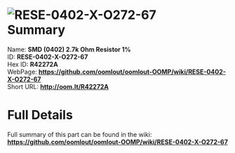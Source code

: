 
![RESE-0402-X-O272-67](https://github.com/oomlout/oomlout-OOMP/blob/master/parts/RESE-0402-X-O272-67/RESE-0402-X-O272-67_420.jpg)   
Summary
=================
  
Name: __SMD (0402) 2.7k Ohm Resistor 1%__    
ID: __RESE-0402-X-O272-67__   
Hex ID: __R42272A__   
WebPage: __https://github.com/oomlout/oomlout-OOMP/wiki/RESE-0402-X-O272-67__   
Short URL: __http://oom.lt/R42272A__   

Full Details
==========================
Full summary of this part can be found in the wiki:   
__https://github.com/oomlout/oomlout-OOMP/wiki/RESE-0402-X-O272-67__    

